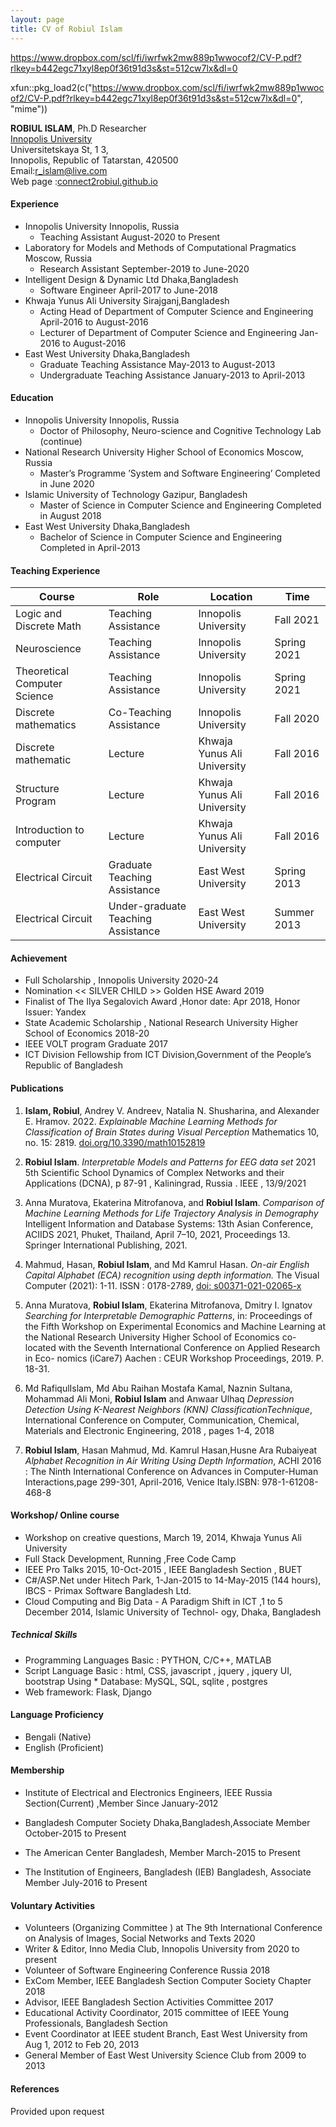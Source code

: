 ```yaml
---
layout: page
title: CV of Robiul Islam 
---
```



https://www.dropbox.com/scl/fi/iwrfwk2mw889p1wwocof2/CV-P.pdf?rlkey=b442egc71xyl8ep0f36t91d3s&st=512cw7lx&dl=0 


xfun::pkg_load2(c("https://www.dropbox.com/scl/fi/iwrfwk2mw889p1wwocof2/CV-P.pdf?rlkey=b442egc71xyl8ep0f36t91d3s&st=512cw7lx&dl=0", "mime"))

**ROBIUL ISLAM**, Ph.D Researcher <br/> 
[Innopolis University](https://innopolis.university/en/) <br/>
Universitetskaya St, 1 3, <br/>
Innopolis, Republic of Tatarstan, 420500  <br/>
Email:[r_islam@live.com](mailto:r_islam@live.com) <br/> 
Web page :[connect2robiul.github.io](http://robiulislam.me/)



#### Experience

* Innopolis University Innopolis, Russia 
  + Teaching Assistant August-2020 to Present
* Laboratory for Models and Methods of Computational Pragmatics Moscow, Russia 
  + Research Assistant September-2019 to June-2020
* Intelligent Design & Dynamic Ltd Dhaka,Bangladesh 
  + Software Engineer April-2017 to June-2018
* Khwaja Yunus Ali University Sirajganj,Bangladesh
  + Acting Head of Department of Computer Science and Engineering April-2016 to August-2016
  + Lecturer of Department of Computer Science and Engineering Jan-2016 to August-2016
* East West University Dhaka,Bangladesh
  + Graduate Teaching Assistance May-2013 to August-2013
  + Undergraduate Teaching Assistance January-2013 to April-2013

#### Education
* Innopolis University Innopolis, Russia 
  + Doctor of Philosophy, Neuro-science and Cognitive Technology Lab (continue) 
* National Research University Higher School of Economics Moscow, Russia 
  + Master’s Programme ’System and Software Engineering’ Completed in June 2020
* Islamic University of Technology Gazipur, Bangladesh 
  + Master of Science in Computer Science and Engineering Completed in August 2018
* East West University Dhaka,Bangladesh
  + Bachelor of Science in Computer Science and Engineering Completed in April-2013


#### Teaching Experience

| Course                       	| Role                                 	| Location                    	| Time        	|
|------------------------------	|--------------------------------------	|-----------------------------	|-------------	|
| Logic and Discrete Math       | Teaching Assistance                   | Innopolis University          | Fall 2021     |
| Neuroscience                 	| Teaching Assistance                  	| Innopolis University        	| Spring 2021 	|
| Theoretical Computer Science 	| Teaching Assistance                  	| Innopolis University        	| Spring 2021 	|
| Discrete mathematics         	| Co-Teaching Assistance               	| Innopolis University        	| Fall 2020   	|
| Discrete mathematic          	| Lecture                              	| Khwaja Yunus Ali University 	| Fall 2016   	|
| Structure Program            	| Lecture                              	| Khwaja Yunus Ali University 	| Fall 2016   	|
| Introduction to computer     	| Lecture                              	| Khwaja Yunus Ali University 	| Fall 2016   	|
| Electrical Circuit           	| Graduate Teaching Assistance         	| East West University        	| Spring 2013 	|
| Electrical Circuit           	| Under-graduate Teaching Assistance 	  | East West University        	| Summer 2013 	| 

#### Achievement

- Full Scholarship , Innopolis University 2020-24
- Nomination << SILVER CHILD >> Golden HSE Award 2019
- Finalist of The Ilya Segalovich Award ,Honor date: Apr 2018, Honor Issuer: Yandex
- State Academic Scholarship , National Research University Higher School of Economics 2018-20 
- IEEE VOLT program Graduate 2017
- ICT Division Fellowship from ICT Division,Government of the People’s Republic of Bangladesh

#### Publications

1. **Islam, Robiul**, Andrey V. Andreev, Natalia N. Shusharina, and Alexander E. Hramov. 2022. _Explainable Machine Learning Methods for Classification of Brain States during Visual Perception_ Mathematics 10, no. 15: 2819. [doi.org/10.3390/math10152819](https://doi.org/10.3390/math10152819)

1. **Robiul Islam**. _Interpretable Models and Patterns for EEG data set_ 2021 5th Scientific School Dynamics of Complex Networks and their Applications (DCNA), p 87-91 , Kaliningrad, Russia . IEEE , 13/9/2021 

1.  Anna Muratova, Ekaterina Mitrofanova, and **Robiul Islam**. _Comparison of Machine Learning Methods for Life Trajectory Analysis in Demography_ Intelligent Information and Database Systems: 13th Asian Conference, ACIIDS 2021, Phuket, Thailand, April 7–10, 2021, Proceedings 13. Springer International Publishing, 2021. 
1. Mahmud, Hasan, **Robiul Islam**, and Md Kamrul Hasan. _On-air English Capital Alphabet (ECA) recognition using depth information._ The Visual Computer (2021): 1-11. ISSN : 0178-2789, [doi: s00371-021-02065-x](https://doi.org/10.1007/s00371-021-02065-x) 

1. Anna Muratova, **Robiul Islam**, Ekaterina Mitrofanova, Dmitry I. Ignatov _Searching for Interpretable Demographic Patterns_, in: Proceedings of the Fifth Workshop on Experimental Economics and Machine Learning at the National Research University Higher School of Economics co-located with the Seventh International Conference on Applied Research in Eco- nomics (iCare7) Aachen : CEUR Workshop Proceedings, 2019. P. 18-31.
1. Md RafiqulIslam, Md Abu Raihan Mostafa Kamal, Naznin Sultana, Mohammad Ali Moni, **Robiul Islam** and Anwaar Ulhaq _Depression Detection Using K-Nearest Neighbors (KNN) ClassificationTechnique_, International Conference on Computer, Communication, Chemical, Materials and Electronic Engineering, 2018 , pages 1-4, 2018
1. **Robiul Islam**, Hasan Mahmud, Md. Kamrul Hasan,Husne Ara Rubaiyeat _Alphabet Recognition in Air Writing Using Depth Information_, ACHI 2016 : The Ninth International Conference on Advances in Computer-Human Interactions,page 299-301, April-2016, Venice Italy.ISBN: 978-1-61208-468-8

#### Workshop/ Online course

- Workshop on creative questions, March 19, 2014, Khwaja Yunus Ali University
- Full Stack Development, Running ,Free Code Camp
- IEEE Pro Talks 2015, 10-Oct-2015 , IEEE Bangladesh Section , BUET
- C#/ASP.Net under Hitech Park, 1-Jan-2015 to 14-May-2015 (144 hours), IBCS - Primax Software Bangladesh Ltd.
- Cloud Computing and Big Data - A Paradigm Shift in ICT ,1 to 5 December 2014, Islamic University of Technol- ogy, Dhaka, Bangladesh


##### Technical Skills
* Programming Languages Basic : PYTHON, C/C++, MATLAB
* Script Language Basic : html, CSS, javascript , jquery , jquery UI, bootstrap Using * Database: MySQL, SQL, sqlite , postgres
* Web framework: Flask, Django

#### Language Proficiency
- Bengali (Native)
- English (Proficient)

#### Membership

- Institute of Electrical and Electronics Engineers, IEEE Russia Section(Current) ,Member Since January-2012
- Bangladesh Computer Society Dhaka,Bangladesh,Associate Member October-2015 to Present

- The American Center Bangladesh, Member March-2015 to Present 
- The Institution of Engineers, Bangladesh (IEB) Bangladesh, Associate Member July-2016 to Present

#### Voluntary Activities
- Volunteers (Organizing Committee
) at The 9th International Conference on Analysis of Images, Social Networks and Texts 2020
- Writer & Editor, Inno Media Club, Innopolis University from 2020 to present
- Volunteer of Software Engineering Conference Russia 2018
- ExCom Member, IEEE Bangladesh Section Computer Society Chapter 2018
- Advisor, IEEE Bangladesh Section Activities Committee 2017
- Educational Activity Coordinator, 2015 committee of IEEE Young Professionals, Bangladesh Section
- Event Coordinator at IEEE student Branch, East West University from Aug 1, 2012 to Feb 20, 2013
- General Member of East West University Science Club from 2009 to 2013

#### References 
Provided upon request 

